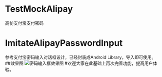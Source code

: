 # TestMockAlipay
高仿支付宝支付密码
# ImitateAlipayPasswordInput
参考支付宝密码输入对话框设计，已经封装成Android Library，导入即可使用。
##效果图
![密码输入框效果图](http://upload-images.jianshu.io/upload_images/1743063-a16c1bf59caf5d41.gif?imageMogr2/auto-orient/strip)
#欢迎大家在此基础上再次完善功能，提高用户体验。
